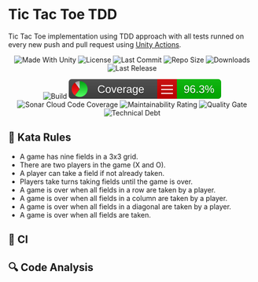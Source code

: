 # Tic Tac Toe TDD
Tic Tac Toe implementation using TDD approach with all tests runned on every new push and pull request using [Unity Actions](https://github.com/game-ci/unity-actions).

<p align="center">
  <a>
    <img alt="Made With Unity" src="https://img.shields.io/badge/made%20with-Unity-57b9d3.svg?logo=Unity">
  </a>
  <a>
    <img alt="License" src="https://img.shields.io/github/license/JoanStinson/TicTacToeTDD?logo=github">
  </a>
  <a>
    <img alt="Last Commit" src="https://img.shields.io/github/last-commit/JoanStinson/TicTacToeTDD?logo=Mapbox&color=orange">
  </a>
  <a>
    <img alt="Repo Size" src="https://img.shields.io/github/repo-size/JoanStinson/TicTacToeTDD?logo=VirtualBox">
  </a>
  <a>
    <img alt="Downloads" src="https://img.shields.io/github/downloads/JoanStinson/TicTacToeTDD/total?color=brightgreen">
  </a>
  <a>
    <img alt="Last Release" src="https://img.shields.io/github/v/release/JoanStinson/TicTacToeTDD?include_prereleases&logo=Dropbox&color=yellow">
  </a>
</p>

<p align="center">
  <a>
    <img alt="Build" src="https://github.com/JoanStinson/TicTacToeTDD/workflows/Build/badge.svg">
  </a>
  <a>
    <img alt="Unity Code Coverage" src="https://github.com/DanielParra159/HangmanGame/blob/master/CodeCoverage/Report/badge_linecoverage.svg">
  </a>
  <a>
    <img alt="Sonar Cloud Code Coverage" src="https://sonarcloud.io/api/project_badges/measure?project=DanielParra159_HangmanGame&metric=coverage">
  </a>
  <a>
    <img alt="Maintainability Rating" src="https://sonarcloud.io/api/project_badges/measure?project=DanielParra159_HangmanGame&metric=sqale_rating">
  </a>
  <a>
    <img alt="Quality Gate" src="https://sonarcloud.io/api/project_badges/measure?project=DanielParra159_HangmanGame&metric=alert_status">
  </a>
  <a>
    <img alt="Technical Debt" src="https://sonarcloud.io/api/project_badges/measure?project=DanielParra159_HangmanGame&metric=sqale_index">
  </a>
</p>

## 📜 Kata Rules
* A game has nine fields in a 3x3 grid.
* There are two players in the game (X and O).
* A player can take a field if not already taken.
* Players take turns taking fields until the game is over.
* A game is over when all fields in a row are taken by a player.
* A game is over when all fields in a column are taken by a player.
* A game is over when all fields in a diagonal are taken by a player.
* A game is over when all fields are taken.

## 🧩 CI

## 🔍 Code Analysis
